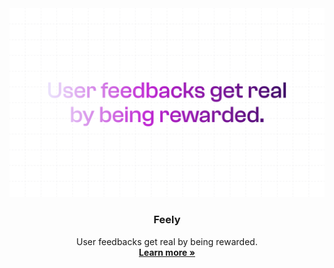<a href="https://dub.co">
  <img alt="User feedbacks get real by being rewarded." src="https://github.com/fucinastudio/feely-website/blob/main/public/assets/readme.png" />
</a>

<h3 align="center">Feely</h3>

<p align="center">
    User feedbacks get real by being rewarded.
    <br />
    <a href="https://feely.so"><strong>Learn more »</strong></a>
</p>
